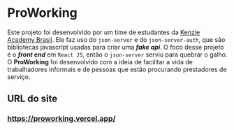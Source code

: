 # ProWorking

Este projeto foi desenvolvido por um time de estudantes da [Kenzie Academy Brasil](https://kenzie.com.br/). Ele faz uso do `json-server` e do `json-server-auth`, que são bibliotecas javascript usadas para criar uma ***fake api***. O foco desse projeto é o ***front end*** em `React JS`, então o `json-server` serviu para quebrar o galho. O **ProWorking** foi desenvolvido com a ideia de facilitar a vida de trabalhadores informais e de pessoas que estão procurando prestadores de serviço.

## **URL do site**

### https://proworking.vercel.app/
